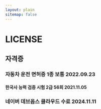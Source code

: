 ```yaml
---
layout: plain
sitemap: false
---
```


# LICENSE

## 자격증

### 자동차 운전 면허증 1종 보통 2022.09.23

#### 한국사 능력 검증 시험 2급 56회 2021.11.05

### 네이버 데브옵스 클라우드 수료 2024.11.11
